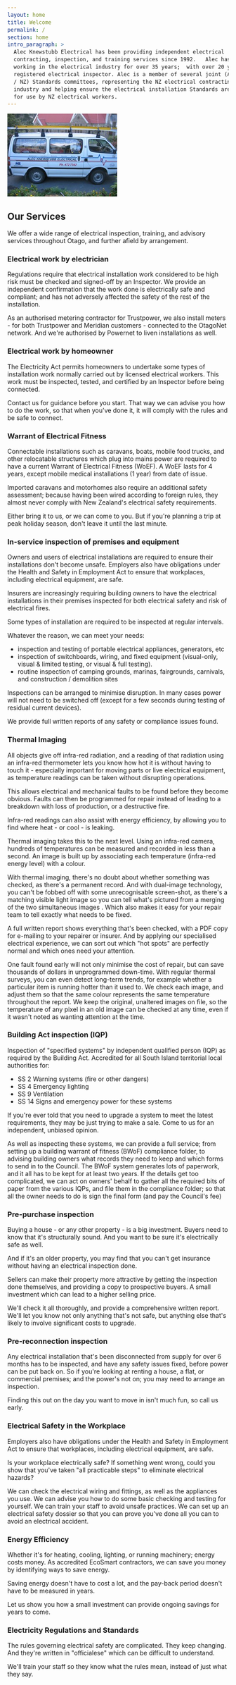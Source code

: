 ```yaml
---
layout: home
title: Welcome
permalink: /
section: home
intro_paragraph: >
  Alec Knewstubb Electrical has been providing independent electrical
  contracting, inspection, and training services since 1992.   Alec has been
  working in the electrical industry for over 35 years;  with over 20 years as a
  registered electrical inspector. Alec is a member of several joint (Australia
  / NZ) Standards committees, representing the NZ electrical contracting
  industry and helping ensure the electrical installation Standards are suitable
  for use by NZ electrical workers.
---
```

![The Van](/assets/img/uploads/van.jpeg "The Van")

## Our Services

We offer a wide range of electrical inspection, training, and advisory services throughout Otago, and further afield by arrangement.

### Electrical work by electrician

Regulations require that electrical installation work considered to be high risk must be checked and signed-off by an Inspector. We provide an independent confirmation that the work done is electrically safe and compliant; and has not adversely affected the safety of the rest of the installation.

As an authorised metering contractor for Trustpower, we also install meters  - for both Trustpower and Meridian customers - connected to the OtagoNet network. And we're authorised by Powernet to liven installations as well. 

### Electrical work by homeowner

The Electricity Act permits homeowners to undertake some types of installation work normally carried out by licensed electrical workers. This work must be inspected, tested, and certified by an Inspector before being connected.

Contact us for guidance before you start. That way we can advise you how to do the work, so  that when you've done it, it will comply with the rules and be safe to connect.

### Warrant of Electrical Fitness

Connectable installations such as caravans, boats, mobile food trucks, and other relocatable structures which plug into mains power are required to have a current Warrant of Electrical Fitness (WoEF). A WoEF lasts for 4 years, except mobile medical installations (1 year) from date of issue.

Imported caravans and motorhomes also require an additional safety assessment;  because having been wired according to foreign rules, they almost never comply with New Zealand's electrical safety requirements.

Either bring it to us, or we can come to you. But if you're planning a trip at peak holiday season, don't leave it until the last minute.

### In-service inspection of premises and equipment

Owners and users of electrical installations are required to ensure their installations don't become unsafe. Employers also have obligations under the Health and Safety in Employment Act to ensure that workplaces, including electrical equipment, are safe.

Insurers are increasingly requiring building owners to have the electrical installations in their premises inspected for both electrical safety and risk of electrical fires.

Some types of installation are required to be inspected at regular intervals.

Whatever the reason, we can meet your needs:

* inspection and testing of portable electrical appliances, generators, etc
* inspection of switchboards, wiring, and fixed equipment (visual-only, visual & limited testing, or visual & full testing).
* routine inspection of camping grounds, marinas, fairgrounds, carnivals, and construction / demolition sites

Inspections can be arranged to minimise disruption. In many cases power will not need to be switched off (except for a few seconds during testing of residual current devices).

We provide full written reports of any safety or compliance issues found.

### Thermal Imaging

All objects give off infra-red radiation, and a reading of that radiation using an infra-red thermometer lets you know how hot it is without having to touch it - especially important for moving parts or live electrical equipment,  as temperature readings  can be taken without disrupting operations.

This allows electrical and mechanical faults to be found before they become obvious. Faults can then be programmed for repair instead of leading to a breakdown with loss of production, or a destructive fire.

Infra-red readings can also assist with energy efficiency, by allowing you to find where heat - or cool - is leaking.

Thermal imaging takes this to the next level. Using an infra-red camera, hundreds of temperatures can be measured and recorded in less than a second. An image is built up by associating each temperature (infra-red energy level) with a colour.

With thermal imaging, there's no doubt about whether something was checked, as there's a permanent record. And with dual-image technology, you can't be fobbed off with some unrecognisable screen-shot, as there's a matching visible light image so you can tell what's pictured from a merging of the two simultaneous images . Which also makes it easy for your repair team to tell exactly what needs to be fixed.

A full written report shows everything  that's been checked, with a PDF copy for e-mailing to your repairer or insurer. And by applying our specialised electrical experience, we can sort out which "hot spots" are perfectly normal and which ones need your attention.

One fault found early will not only minimise the cost of repair, but can  save thousands of dollars in unprogrammed down-time.  With regular thermal surveys, you can even detect long-term trends, for example whether a particular item is running hotter than it used to.  We check each image, and adjust them so that the same colour represents the same temperature throughout the report. We keep the original, unaltered images on file, so the temperature of any pixel in an old image can be checked at any time, even if it wasn't noted as wanting attention at the time.

### Building Act inspection (IQP)

Inspection of "specified systems" by independent qualified person (IQP) as required by the Building Act.  Accredited for all South Island territorial local authorities for:

* SS 2    Warning systems (fire or other dangers)
* SS 4    Emergency lighting
* SS 9    Ventilation
* SS 14  Signs and emergency power for these systems

If you're ever told that you need to upgrade a system to meet the latest requirements, they may be just trying to make a sale. Come to us for an independent, unbiased opinion.

As well as inspecting these systems, we can provide a full service; from setting up a building warrant of fitness (BWoF) compliance folder, to advising building owners what records they need to keep and which forms to send in to the Council.  The BWoF system generates lots of paperwork, and it all has to be kept for at least two years. If the details get too complicated, we can act on owners' behalf to gather all the required bits of paper from the various IQPs,  and file them in the compliance folder; so that all the owner needs to do is sign  the final form (and pay the Council's fee)

### Pre-purchase inspection

Buying a house - or any other property - is a big investment. Buyers need to know that it's structurally sound. And you want to be sure it's electrically safe as well.

And if it's an older property, you may find that you can't get insurance without having an electrical inspection done.

Sellers can make their property more attractive by getting the inspection done themselves, and providing a copy to prospective buyers.  A small  investment which can  lead to a higher selling price.

We'll check it all thoroughly, and provide a comprehensive written report. We'll let you know not only anything that's not safe, but anything else that's likely to involve significant costs to upgrade.

### Pre-reconnection inspection

Any electrical installation that's been disconnected from supply for over 6 months has to be inspected, and have any safety issues fixed, before power can be put back on. So if you're looking at renting a house, a flat, or commercial premises; and the power's not on; you may need to arrange an inspection.

Finding this out on the day you want to move in isn't much fun, so call us early.

### Electrical Safety in the Workplace

Employers also have obligations under the Health and Safety in Employment Act to ensure that workplaces, including electrical equipment, are safe.

Is your workplace electrically safe?  If something went wrong, could you show that you've taken "all practicable steps" to eliminate electrical hazards?

We can check the electrical wiring and fittings, as well as the appliances you use.
We can advise you how to do some basic checking and testing for yourself.
We can train your staff to avoid unsafe practices.
We can set up an electrical safety dossier so that you can prove you've done all you can to avoid an electrical accident.

### Energy Efficiency

Whether it's for heating, cooling, lighting, or running machinery; energy costs money.  As accredited EcoSmart contractors, we can save you money by identifying ways to save energy.

Saving energy doesn't have to cost a lot, and the pay-back period doesn't have to be measured in years.

Let us show you how a small investment can provide ongoing savings for years to come.

### Electricity Regulations and Standards

The rules governing electrical safety are complicated. They keep changing. And they're written in "officialese" which can be difficult to understand.

We'll train your staff so they know what the rules mean, instead of just what they say.